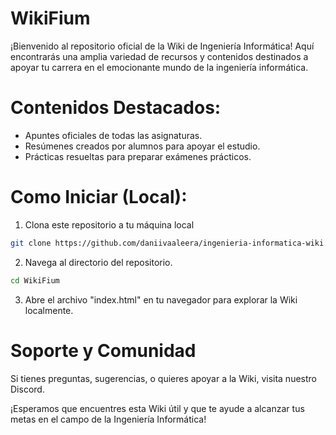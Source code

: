 # WikiFium

¡Bienvenido al repositorio oficial de la Wiki de Ingeniería Informática! Aquí encontrarás una amplia variedad de recursos y contenidos destinados a apoyar tu carrera en el emocionante mundo de la ingeniería informática.

# Contenidos Destacados:

- Apuntes oficiales de todas las asignaturas.
- Resúmenes creados por alumnos para apoyar el estudio.
- Prácticas resueltas para preparar exámenes prácticos.

# Como Iniciar (Local):
  1. Clona este repositorio a tu máquina local
```bash
git clone https://github.com/daniivaaleera/ingenieria-informatica-wiki.git
```
  2. Navega al directorio del repositorio.
  ```bash
cd WikiFium
```
  3. Abre el archivo "index.html" en tu navegador para explorar la Wiki localmente.

# Soporte y Comunidad
Si tienes preguntas, sugerencias, o quieres apoyar a la Wiki, visita nuestro Discord.

¡Esperamos que encuentres esta Wiki útil y que te ayude a alcanzar tus metas en el campo de la Ingeniería Informática!
